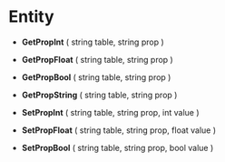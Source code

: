 # Entity
* **GetPropInt**     ( string table, string prop )

* **GetPropFloat**   ( string table, string prop )

* **GetPropBool**    ( string table, string prop )

* **GetPropString**  ( string table, string prop )

* **SetPropInt**     ( string table, string prop, int value )

* **SetPropFloat**   ( string table, string prop, float value )

* **SetPropBool**    ( string table, string prop, bool value )
